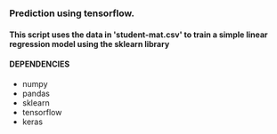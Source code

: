 ### Prediction using tensorflow. 
#### This script uses the data in 'student-mat.csv' to train a simple linear regression model using the sklearn library

#### DEPENDENCIES 
 - numpy 
 - pandas
 - sklearn
 - tensorflow 
 - keras
 
 
